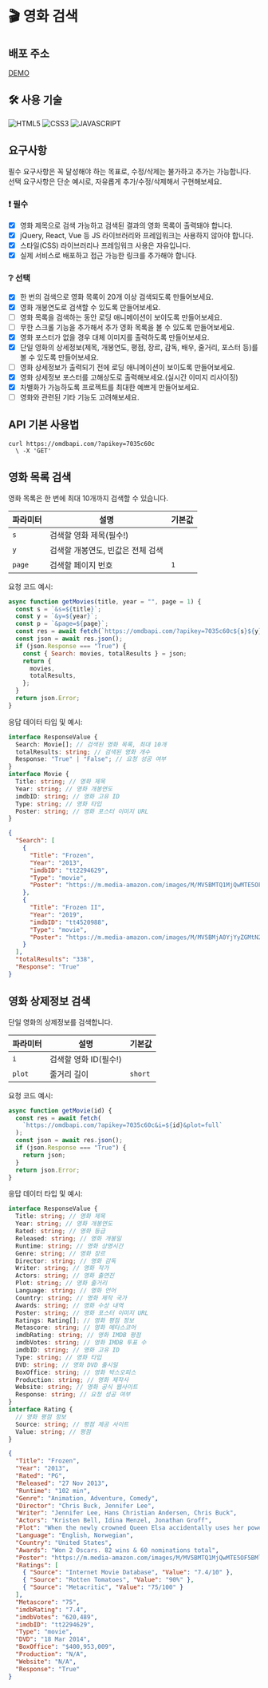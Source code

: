 # :clapper: 영화 검색

## 배포 주소

[DEMO](https://marvelous-moxie-925932.netlify.app/)

## 🛠 사용 기술

![HTML5](https://camo.githubusercontent.com/47d8237d822743a0389cd64dbeffce5220d3237fb6fc15f480df19cbd4d3cb77/68747470733a2f2f696d672e736869656c64732e696f2f62616467652f48544d4c352d4533344632363f7374796c653d666f722d7468652d6261646765266c6f676f3d48544d4c35266c6f676f436f6c6f723d7768697465) ![CSS3](https://camo.githubusercontent.com/cb4472f9af9977db27f95300d3802acf99b3bd55e5596fe944be773754ddb6b2/68747470733a2f2f696d672e736869656c64732e696f2f62616467652f435353332d3135373242363f7374796c653d666f722d7468652d6261646765266c6f676f3d43535333266c6f676f436f6c6f723d7768697465) ![JAVASCRIPT](https://camo.githubusercontent.com/4d1500c724fa48565881170551b0c13bd6fbd6686879934bea3a4836564a7e09/68747470733a2f2f696d672e736869656c64732e696f2f62616467652f4a6176617363726970742d4537444631453f7374796c653d666f722d7468652d6261646765266c6f676f3d4a617661536372697074266c6f676f436f6c6f723d626c61636b)

## 요구사항

필수 요구사항은 꼭 달성해야 하는 목표로, 수정/삭제는 불가하고 추가는 가능합니다.  
선택 요구사항은 단순 예시로, 자유롭게 추가/수정/삭제해서 구현해보세요.

### :exclamation: 필수

- [x] 영화 제목으로 검색 가능하고 검색된 결과의 영화 목록이 출력돼야 합니다.
- [x] jQuery, React, Vue 등 JS 라이브러리와 프레임워크는 사용하지 않아야 합니다.
- [x] 스타일(CSS) 라이브러리나 프레임워크 사용은 자유입니다.
- [x] 실제 서비스로 배포하고 접근 가능한 링크를 추가해야 합니다.

### :grey_question: 선택

- [x] 한 번의 검색으로 영화 목록이 20개 이상 검색되도록 만들어보세요.
- [x] 영화 개봉연도로 검색할 수 있도록 만들어보세요.
- [ ] 영화 목록을 검색하는 동안 로딩 애니메이션이 보이도록 만들어보세요.
- [ ] 무한 스크롤 기능을 추가해서 추가 영화 목록을 볼 수 있도록 만들어보세요.
- [x] 영화 포스터가 없을 경우 대체 이미지를 출력하도록 만들어보세요.
- [x] 단일 영화의 상세정보(제목, 개봉연도, 평점, 장르, 감독, 배우, 줄거리, 포스터 등)를 볼 수 있도록 만들어보세요.
- [ ] 영화 상세정보가 출력되기 전에 로딩 애니메이션이 보이도록 만들어보세요.
- [x] 영화 상세정보 포스터를 고해상도로 출력해보세요.(실시간 이미지 리사이징)
- [x] 차별화가 가능하도록 프로젝트를 최대한 예쁘게 만들어보세요.
- [ ] 영화와 관련된 기타 기능도 고려해보세요.

## API 기본 사용법

```curl
curl https://omdbapi.com/?apikey=7035c60c
  \ -X 'GET'
```

## 영화 목록 검색

영화 목록은 한 번에 최대 10개까지 검색할 수 있습니다.

| 파라미터 | 설명                              | 기본값 |
| -------- | --------------------------------- | ------ |
| `s`      | 검색할 영화 제목(필수!)           |
| `y`      | 검색할 개봉연도, 빈값은 전체 검색 |
| `page`   | 검색할 페이지 번호                | `1`    |

요청 코드 예시:

```js
async function getMovies(title, year = "", page = 1) {
  const s = `&s=${title}`;
  const y = `&y=${year}`;
  const p = `&page=${page}`;
  const res = await fetch(`https://omdbapi.com/?apikey=7035c60c${s}${y}${p}`);
  const json = await res.json();
  if (json.Response === "True") {
    const { Search: movies, totalResults } = json;
    return {
      movies,
      totalResults,
    };
  }
  return json.Error;
}
```

응답 데이터 타입 및 예시:

```ts
interface ResponseValue {
  Search: Movie[]; // 검색된 영화 목록, 최대 10개
  totalResults: string; // 검색된 영화 개수
  Response: "True" | "False"; // 요청 성공 여부
}
interface Movie {
  Title: string; // 영화 제목
  Year: string; // 영화 개봉연도
  imdbID: string; // 영화 고유 ID
  Type: string; // 영화 타입
  Poster: string; // 영화 포스터 이미지 URL
}
```

```json
{
  "Search": [
    {
      "Title": "Frozen",
      "Year": "2013",
      "imdbID": "tt2294629",
      "Type": "movie",
      "Poster": "https://m.media-amazon.com/images/M/MV5BMTQ1MjQwMTE5OF5BMl5BanBnXkFtZTgwNjk3MTcyMDE@._V1_SX300.jpg"
    },
    {
      "Title": "Frozen II",
      "Year": "2019",
      "imdbID": "tt4520988",
      "Type": "movie",
      "Poster": "https://m.media-amazon.com/images/M/MV5BMjA0YjYyZGMtN2U0Ni00YmY4LWJkZTItYTMyMjY3NGYyMTJkXkEyXkFqcGdeQXVyNDg4NjY5OTQ@._V1_SX300.jpg"
    }
  ],
  "totalResults": "338",
  "Response": "True"
}
```

## 영화 상제정보 검색

단일 영화의 상제정보를 검색합니다.

| 파라미터 | 설명                  | 기본값  |
| -------- | --------------------- | ------- |
| `i`      | 검색할 영화 ID(필수!) |
| `plot`   | 줄거리 길이           | `short` |

요청 코드 예시:

```js
async function getMovie(id) {
  const res = await fetch(
    `https://omdbapi.com/?apikey=7035c60c&i=${id}&plot=full`
  );
  const json = await res.json();
  if (json.Response === "True") {
    return json;
  }
  return json.Error;
}
```

응답 데이터 타입 및 예시:

```ts
interface ResponseValue {
  Title: string; // 영화 제목
  Year: string; // 영화 개봉연도
  Rated: string; // 영화 등급
  Released: string; // 영화 개봉일
  Runtime: string; // 영화 상영시간
  Genre: string; // 영화 장르
  Director: string; // 영화 감독
  Writer: string; // 영화 작가
  Actors: string; // 영화 출연진
  Plot: string; // 영화 줄거리
  Language: string; // 영화 언어
  Country: string; // 영화 제작 국가
  Awards: string; // 영화 수상 내역
  Poster: string; // 영화 포스터 이미지 URL
  Ratings: Rating[]; // 영화 평점 정보
  Metascore: string; // 영화 메타스코어
  imdbRating: string; // 영화 IMDB 평점
  imdbVotes: string; // 영화 IMDB 투표 수
  imdbID: string; // 영화 고유 ID
  Type: string; // 영화 타입
  DVD: string; // 영화 DVD 출시일
  BoxOffice: string; // 영화 박스오피스
  Production: string; // 영화 제작사
  Website: string; // 영화 공식 웹사이트
  Response: string; // 요청 성공 여부
}
interface Rating {
  // 영화 평점 정보
  Source: string; // 평점 제공 사이트
  Value: string; // 평점
}
```

```json
{
  "Title": "Frozen",
  "Year": "2013",
  "Rated": "PG",
  "Released": "27 Nov 2013",
  "Runtime": "102 min",
  "Genre": "Animation, Adventure, Comedy",
  "Director": "Chris Buck, Jennifer Lee",
  "Writer": "Jennifer Lee, Hans Christian Andersen, Chris Buck",
  "Actors": "Kristen Bell, Idina Menzel, Jonathan Groff",
  "Plot": "When the newly crowned Queen Elsa accidentally uses her power to turn things into ice to curse her home in infinite winter, her sister Anna teams up with a mountain man, his playful reindeer, and a snowman to change the weather co...",
  "Language": "English, Norwegian",
  "Country": "United States",
  "Awards": "Won 2 Oscars. 82 wins & 60 nominations total",
  "Poster": "https://m.media-amazon.com/images/M/MV5BMTQ1MjQwMTE5OF5BMl5BanBnXkFtZTgwNjk3MTcyMDE@._V1_SX300.jpg",
  "Ratings": [
    { "Source": "Internet Movie Database", "Value": "7.4/10" },
    { "Source": "Rotten Tomatoes", "Value": "90%" },
    { "Source": "Metacritic", "Value": "75/100" }
  ],
  "Metascore": "75",
  "imdbRating": "7.4",
  "imdbVotes": "620,489",
  "imdbID": "tt2294629",
  "Type": "movie",
  "DVD": "18 Mar 2014",
  "BoxOffice": "$400,953,009",
  "Production": "N/A",
  "Website": "N/A",
  "Response": "True"
}
```
